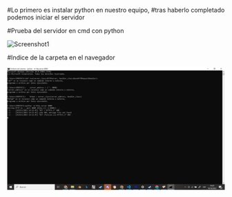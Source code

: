 
#Lo primero es instalar python en nuestro equipo, 
#tras haberlo completado podemos iniciar el servidor

#Prueba del servidor en cmd con python

![Screenshot1](Captura%de%pantalla%(273).png)

#Indice de la carpeta en el navegador

![Screenshot2](Captura%20de%20pantalla%20(272).png)
